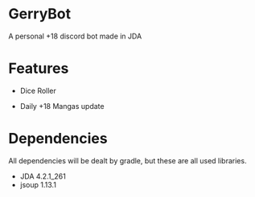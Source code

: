 # GerryBot
A personal +18 discord bot made in JDA

# Features

- Dice Roller

- Daily +18 Mangas update

# Dependencies

All dependencies will be dealt by gradle, but these are all used libraries.

- JDA 4.2.1_261
- jsoup 1.13.1
